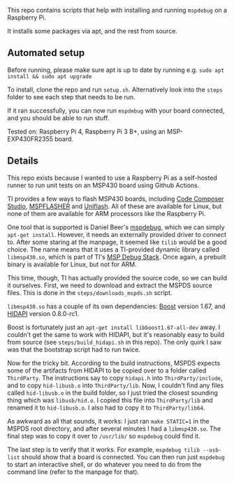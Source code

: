 This repo contains scripts that help with installing and running `mspdebug` on a Raspberry Pi.

It installs some packages via apt, and the rest from source.

## Automated setup

Before running, please make sure apt is up to date by running e.g. `sudo apt install && sudo apt upgrade`

To install, clone the repo and run `setup.sh`. Alternatively look into the `steps` folder to see each step that needs to be run.

If it ran successfully, you can now run `mspdebug` with your board connected, and you should be able to run stuff.

Tested on: Raspberry Pi 4, Raspberry Pi 3 B+, using an MSP-EXP430FR2355 board.

## Details

This repo exists because I wanted to use a Raspberry Pi as a self-hosted runner to run unit tests
on an MSP430 board using Github Actions.

TI provides a few ways to flash MSP430 boards, including [Code Composer Studio][CCS], [MSPFLASHER][MSPFlasher] and [Uniflash][Uniflash]. All of these are available for Linux, but none of them are available for ARM processors like the Raspberry Pi.

One tool that is supported is Daniel Beer's [mspdebug][mspdebug], which we can simply `apt-get install`. However, it needs an externally provided driver to connect to. After some staring at the manpage, it seemed like `tilib` would be a good choice. The name means that it uses a TI-provided dynamic library called `libmsp430.so`, which is part of TI's [MSP Debug Stack][mspds]. Once again, a prebuilt binary is available for Linux, but not for ARM.

This time, though, TI has actually provided the source code, so we can build it ourselves. First, we need to download and extract the MSPDS source files. This is done in the `steps/downloads_mspds.sh` script.

`libmsp430.so` has a couple of its own dependencies: [Boost][boost] version 1.67, and [HIDAPI][hidapi] version 0.8.0-rc1.

Boost is fortunately just an `apt-get install libboost1.67-all-dev` away.
I couldn't get the same to work with HIDAPI, but it's reasonably easy to build from source (see `steps/build_hidapi.sh` in this repo). The only quirk I saw was that the bootstrap script had to run twice.

Now for the tricky bit. According to the build instructions, MSPDS expects some of the artifacts from HIDAPI to be copied over to a folder called `ThirdParty`. The instructions say to copy `hidapi.h` into `ThirdParty/include`, and to copy `hid-libusb.o` into `ThirdParty/lib`. Now, I couldn't find any files called `hid-libusb.o` in the build folder, so I just tried the closest sounding thing which was `libusb/hid.o`. I copied this file into `ThirdParty/lib` and renamed it to `hid-libusb.o`. I also had to copy it to `ThirdParty/lib64`.

As awkward as all that sounds, it works: I just ran `make STATIC=1` in the MSPDS root directory, and after several minutes I had a `libmsp430.so`. The final step was to copy it over to `/usr/lib/` so `mspdebug` could find it.

The last step is to verify that it works. For example, `mspdebug tilib --usb-list` should show that a board is connected. You can then run just `mspdebug` to start an interactive shell, or do whatever you need to do from the command line (refer to the manpage for that).

[CCS]: https://www.ti.com/tool/CCSTUDIO
[MSPFlasher]: https://www.ti.com/tool/MSP430-FLASHER
[Uniflash]: https://www.ti.com/tool/UNIFLASH
[mspdebug]: https://dlbeer.co.nz/mspdebug/
[mspds]: https://www.ti.com/tool/MSPDS
[boost]: https://www.boost.org/
[hidapi]: https://github.com/signal11/hidapi
